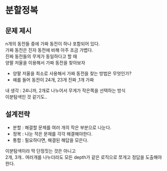 # 분할정복 

## 문제 제시  
n개의 동전들 중에 가짜 동전이 하나 포함되어 있다.   
가짜 동전은 진자 동전에 비해 아주 조금 가볍다.    
진짜 동전들의 무게가 동일하다고 할 때  
양팔 저울을 이용해서 가짜 동전을 찾아보자   

* 양팔 저울을 최소로 사용해서 가짜 동전을 찾는 방법은 무엇인가?  
* 예를 들어 동전이 24개, 23개 진짜 ,1개 가짜   
   
내 생각 : 24니까, 2개로 나누어서 무게가 작은쪽을 선택하는 방식     
이분탐색인 것 같기도..  

## 설계전략   
* 분할 : 해결할 문제를 여러 개의 작은 부분으로 나눈다.   
* 정복 : 나눈 작은 문제를 각각 해결해야한다.     
* 통합 : 필요하다면, 해결된 해답을 모은다.    
  
이분탐색이라 딱 단정짓는 것은 아니고     
2개, 3개.. 여러개를 나누더라도 모든 depth가 같은 로직으로 쪼개고 정답을 도출해야한다.   
